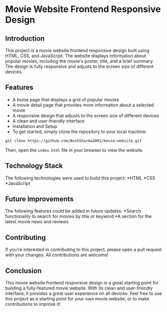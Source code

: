 # Movie Website Frontend Responsive Design
## Introduction
This project is a movie website frontend responsive design built using HTML, CSS, and JavaScript. The website displays information about popular movies, including the movie's poster, title, and a brief summary. The design is fully responsive and adjusts to the screen size of different devices.

## Features
* A home page that displays a grid of popular movies
* A movie detail page that provides more information about a selected movie
* A responsive design that adjusts to the screen size of different devices
* A clean and user-friendly interface
* Installation and Setup
* To get started, simply clone the repository to your local machine:
```
git clone https://github.com/AnshSharma2001/movie-website.git
```
Then, open the `index.html` file in your browser to view the website.

## Technology Stack
The following technologies were used to build this project:
*HTML
*CSS
*JavaScript

## Future Improvements
The following features could be added in future updates:
*Search functionality to search for movies by title or keyword
*A section for the latest movie news and reviews


## Contributing
If you're interested in contributing to this project, please open a pull request with your changes. All contributions are welcome!

## Conclusion
This movie website frontend responsive design is a great starting point for building a fully-featured movie website. With its clean and user-friendly interface, it provides a great user experience on all devices. Feel free to use this project as a starting point for your own movie website, or to make contributions to improve it!
